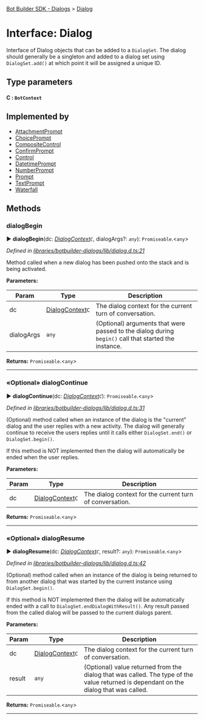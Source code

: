 [Bot Builder SDK - Dialogs](../README.md) > [Dialog](../interfaces/botbuilder_dialogs.dialog.md)



# Interface: Dialog


Interface of Dialog objects that can be added to a `DialogSet`. The dialog should generally be a singleton and added to a dialog set using `DialogSet.add()` at which point it will be assigned a unique ID.

## Type parameters
#### C :  `BotContext`
## Implemented by

* [AttachmentPrompt](../classes/botbuilder_dialogs.attachmentprompt.md)
* [ChoicePrompt](../classes/botbuilder_dialogs.choiceprompt.md)
* [CompositeControl](../classes/botbuilder_dialogs.compositecontrol.md)
* [ConfirmPrompt](../classes/botbuilder_dialogs.confirmprompt.md)
* [Control](../classes/botbuilder_dialogs.control.md)
* [DatetimePrompt](../classes/botbuilder_dialogs.datetimeprompt.md)
* [NumberPrompt](../classes/botbuilder_dialogs.numberprompt.md)
* [Prompt](../classes/botbuilder_dialogs.prompt.md)
* [TextPrompt](../classes/botbuilder_dialogs.textprompt.md)
* [Waterfall](../classes/botbuilder_dialogs.waterfall.md)


## Methods
<a id="dialogbegin"></a>

###  dialogBegin

► **dialogBegin**(dc: *[DialogContext](../classes/botbuilder_dialogs.dialogcontext.md)`C`*, dialogArgs?: *`any`*): `Promiseable`.<`any`>



*Defined in [libraries/botbuilder-dialogs/lib/dialog.d.ts:21](https://github.com/Microsoft/botbuilder-js/blob/f596b7c/libraries/botbuilder-dialogs/lib/dialog.d.ts#L21)*



Method called when a new dialog has been pushed onto the stack and is being activated.


**Parameters:**

| Param | Type | Description |
| ------ | ------ | ------ |
| dc | [DialogContext](../classes/botbuilder_dialogs.dialogcontext.md)`C`   |  The dialog context for the current turn of conversation. |
| dialogArgs | `any`   |  (Optional) arguments that were passed to the dialog during `begin()` call that started the instance. |





**Returns:** `Promiseable`.<`any`>





___

<a id="dialogcontinue"></a>

### «Optional» dialogContinue

► **dialogContinue**(dc: *[DialogContext](../classes/botbuilder_dialogs.dialogcontext.md)`C`*): `Promiseable`.<`any`>



*Defined in [libraries/botbuilder-dialogs/lib/dialog.d.ts:31](https://github.com/Microsoft/botbuilder-js/blob/f596b7c/libraries/botbuilder-dialogs/lib/dialog.d.ts#L31)*



(Optional) method called when an instance of the dialog is the "current" dialog and the user replies with a new activity. The dialog will generally continue to receive the users replies until it calls either `DialogSet.end()` or `DialogSet.begin()`.

If this method is NOT implemented then the dialog will automatically be ended when the user replies.


**Parameters:**

| Param | Type | Description |
| ------ | ------ | ------ |
| dc | [DialogContext](../classes/botbuilder_dialogs.dialogcontext.md)`C`   |  The dialog context for the current turn of conversation. |





**Returns:** `Promiseable`.<`any`>





___

<a id="dialogresume"></a>

### «Optional» dialogResume

► **dialogResume**(dc: *[DialogContext](../classes/botbuilder_dialogs.dialogcontext.md)`C`*, result?: *`any`*): `Promiseable`.<`any`>



*Defined in [libraries/botbuilder-dialogs/lib/dialog.d.ts:42](https://github.com/Microsoft/botbuilder-js/blob/f596b7c/libraries/botbuilder-dialogs/lib/dialog.d.ts#L42)*



(Optional) method called when an instance of the dialog is being returned to from another dialog that was started by the current instance using `DialogSet.begin()`.

If this method is NOT implemented then the dialog will be automatically ended with a call to `DialogSet.endDialogWithResult()`. Any result passed from the called dialog will be passed to the current dialogs parent.


**Parameters:**

| Param | Type | Description |
| ------ | ------ | ------ |
| dc | [DialogContext](../classes/botbuilder_dialogs.dialogcontext.md)`C`   |  The dialog context for the current turn of conversation. |
| result | `any`   |  (Optional) value returned from the dialog that was called. The type of the value returned is dependant on the dialog that was called. |





**Returns:** `Promiseable`.<`any`>





___


